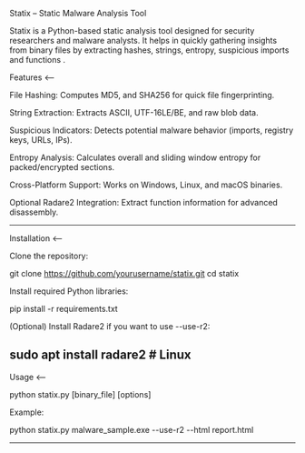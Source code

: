 Statix – Static Malware Analysis Tool

Statix is a  Python-based static analysis tool designed for security researchers and malware analysts. It helps in quickly gathering insights from binary files by extracting hashes, strings, entropy, suspicious imports and functions . 

Features <--

File Hashing: Computes MD5,  and SHA256 for quick file fingerprinting.

String Extraction: Extracts ASCII, UTF-16LE/BE, and raw blob data.

Suspicious Indicators: Detects potential malware behavior (imports, registry keys, URLs, IPs).

Entropy Analysis: Calculates overall and sliding window entropy for packed/encrypted sections.

Cross-Platform Support: Works on Windows, Linux, and macOS binaries.

Optional Radare2 Integration: Extract function information for advanced disassembly.

-----------------------------------------------------------------------------

Installation <--

Clone the repository:

git clone https://github.com/yourusername/statix.git
cd statix


Install required Python libraries:

pip install -r requirements.txt


(Optional) Install Radare2 if you want to use --use-r2:

sudo apt install radare2   # Linux
-----------------------------------------------------------------------------
Usage  <--

python statix.py [binary_file] [options]

Example:

python statix.py malware_sample.exe --use-r2 --html report.html

-----------------------------------------------------------------------------





